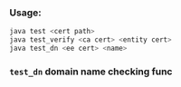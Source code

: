 ### Usage:
```java
java test <cert path>
java test_verify <ca cert> <entity cert>
java test_dn <ee cert> <name>
```

### `test_dn` domain name checking func
